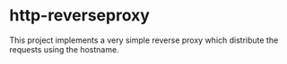 http-reverseproxy
=================

This project implements a very simple reverse proxy which distribute the requests using the hostname.
